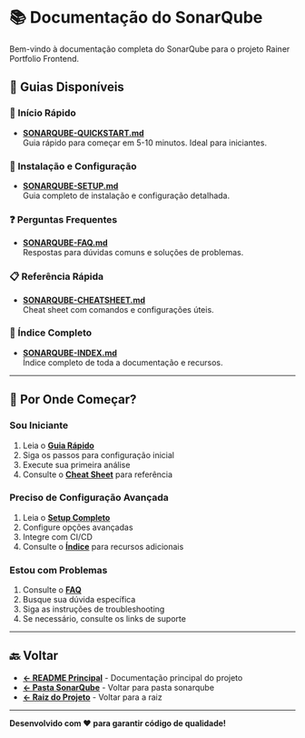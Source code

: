 # 📚 Documentação do SonarQube

Bem-vindo à documentação completa do SonarQube para o projeto Rainer Portfolio Frontend.

## 📖 Guias Disponíveis

### 🚀 Início Rápido

- **[SONARQUBE-QUICKSTART.md](./SONARQUBE-QUICKSTART.md)**  
  Guia rápido para começar em 5-10 minutos. Ideal para iniciantes.

### 🔧 Instalação e Configuração

- **[SONARQUBE-SETUP.md](./SONARQUBE-SETUP.md)**  
  Guia completo de instalação e configuração detalhada.

### ❓ Perguntas Frequentes

- **[SONARQUBE-FAQ.md](./SONARQUBE-FAQ.md)**  
  Respostas para dúvidas comuns e soluções de problemas.

### 📋 Referência Rápida

- **[SONARQUBE-CHEATSHEET.md](./SONARQUBE-CHEATSHEET.md)**  
  Cheat sheet com comandos e configurações úteis.

### 📍 Índice Completo

- **[SONARQUBE-INDEX.md](./SONARQUBE-INDEX.md)**  
  Índice completo de toda a documentação e recursos.

---

## 🎯 Por Onde Começar?

### Sou Iniciante

1. Leia o **[Guia Rápido](./SONARQUBE-QUICKSTART.md)**
1. Siga os passos para configuração inicial
1. Execute sua primeira análise
1. Consulte o **[Cheat Sheet](./SONARQUBE-CHEATSHEET.md)** para referência

### Preciso de Configuração Avançada

1. Leia o **[Setup Completo](./SONARQUBE-SETUP.md)**
1. Configure opções avançadas
1. Integre com CI/CD
1. Consulte o **[Índice](./SONARQUBE-INDEX.md)** para recursos adicionais

### Estou com Problemas

1. Consulte o **[FAQ](./SONARQUBE-FAQ.md)**
1. Busque sua dúvida específica
1. Siga as instruções de troubleshooting
1. Se necessário, consulte os links de suporte

---

## 🔙 Voltar

- **[← README Principal](../../README.md)** - Documentação principal do projeto
- **[← Pasta SonarQube](../)** - Voltar para pasta sonarqube
- **[← Raiz do Projeto](../../)** - Voltar para a raiz

---

**Desenvolvido com ❤️ para garantir código de qualidade!**

